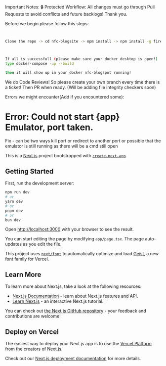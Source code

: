 Important Notes:
🔒 Protected Workflow: All changes must go through Pull Requests to avoid conflicts and future backlogs! 
Thank you. 

Before we begin please follow this steps:




```bash


Clone the repo -> cd nfc-blogsite -> npm install -> npm install -g firebase-tools(just incase it wasn`t installed) -> create a file on root named .env.local and input details from firebase console (Send me your email to get api keys) -> firebase login  -> firebase emulators:start



If all is successfull (please make sure your docker desktop is open!)
type docker-compose -up --build 

then it will show up in your docker nfc-blogspot running!

```


We do Code Reviews! So please create your own branch every time there is a ticket! Then PR when ready. (Will be adding file integrity checkers soon) 



Errors we might encounter(Add if you encountered some):

# Error: Could not start {app} Emulator, port taken.
  Fix - can be two ways kill port or redirect to another port or possible that the emulator is still running as there will be a cmd still open



This is a [Next.js](https://nextjs.org) project bootstrapped with [`create-next-app`](https://nextjs.org/docs/app/api-reference/cli/create-next-app).

## Getting Started

First, run the development server:

```bash
npm run dev
# or
yarn dev
# or
pnpm dev
# or
bun dev
```

Open [http://localhost:3000](http://localhost:3000) with your browser to see the result.

You can start editing the page by modifying `app/page.tsx`. The page auto-updates as you edit the file.

This project uses [`next/font`](https://nextjs.org/docs/app/building-your-application/optimizing/fonts) to automatically optimize and load [Geist](https://vercel.com/font), a new font family for Vercel.

## Learn More

To learn more about Next.js, take a look at the following resources:

- [Next.js Documentation](https://nextjs.org/docs) - learn about Next.js features and API.
- [Learn Next.js](https://nextjs.org/learn) - an interactive Next.js tutorial.

You can check out [the Next.js GitHub repository](https://github.com/vercel/next.js) - your feedback and contributions are welcome!

## Deploy on Vercel

The easiest way to deploy your Next.js app is to use the [Vercel Platform](https://vercel.com/new?utm_medium=default-template&filter=next.js&utm_source=create-next-app&utm_campaign=create-next-app-readme) from the creators of Next.js.

Check out our [Next.js deployment documentation](https://nextjs.org/docs/app/building-your-application/deploying) for more details.
